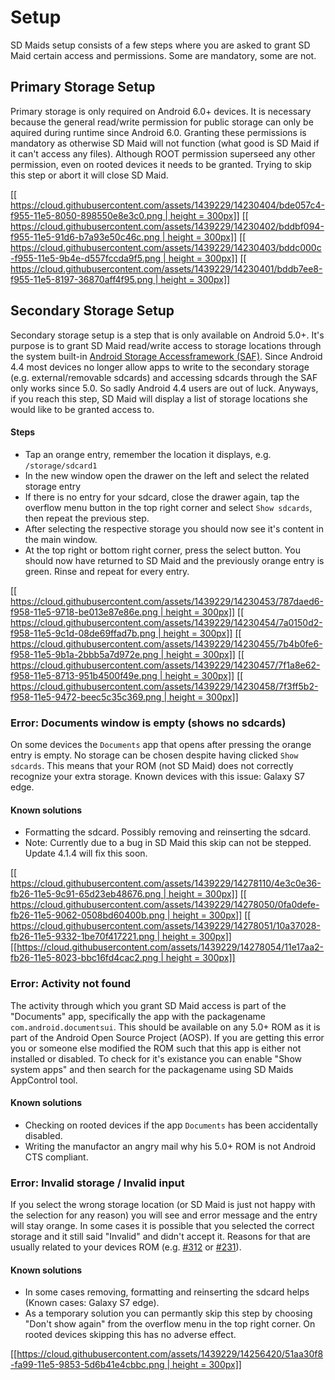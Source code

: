# Setup
SD Maids setup consists of a few steps where you are asked to grant SD Maid certain access and permissions. Some are mandatory, some are not.

## Primary Storage Setup
Primary storage is only required on Android 6.0+ devices. It is necessary because the general read/write permission for public storage can only be aquired during runtime since Android 6.0. Granting these permissions is mandatory as otherwise SD Maid will not function (what good is SD Maid if it can't access any files).
Although ROOT permission superseed any other permission, even on rooted devices it needs to be granted. Trying to skip this step or abort it will close SD Maid.

[[[ https://cloud.githubusercontent.com/assets/1439229/14230404/bde057c4-f955-11e5-8050-898550e8e3c0.png | height = 300px]]](https://cloud.githubusercontent.com/assets/1439229/14230404/bde057c4-f955-11e5-8050-898550e8e3c0.png)
[[[ https://cloud.githubusercontent.com/assets/1439229/14230402/bddbf094-f955-11e5-91d6-b7a93e50c46c.png | height = 300px]]](https://cloud.githubusercontent.com/assets/1439229/14230402/bddbf094-f955-11e5-91d6-b7a93e50c46c.png)
[[[ https://cloud.githubusercontent.com/assets/1439229/14230403/bddc000c-f955-11e5-9b4e-d557fccda9f5.png | height = 300px]]](https://cloud.githubusercontent.com/assets/1439229/14230403/bddc000c-f955-11e5-9b4e-d557fccda9f5.png)
[[[ https://cloud.githubusercontent.com/assets/1439229/14230401/bddb7ee8-f955-11e5-8197-36870aff4f95.png | height = 300px]]](https://cloud.githubusercontent.com/assets/1439229/14230401/bddb7ee8-f955-11e5-8197-36870aff4f95.png)

## Secondary Storage Setup
Secondary storage setup is a step that is only available on Android 5.0+. It's purpose is to grant SD Maid read/write access to storage locations through the system built-in [Android Storage Accessframework (SAF)](http://developer.android.com/guide/topics/providers/document-provider.html).
Since Android 4.4 most devices no longer allow apps to write to the secondary storage (e.g. external/removable sdcards) and accessing sdcards through the SAF only works since 5.0. So sadly Android 4.4 users are out of luck.
Anyways, if you reach this step, SD Maid will display a list of storage locations she would like to be granted access to. 

#### Steps
* Tap an orange entry, remember the location it displays, e.g. `/storage/sdcard1`
* In the new window open the drawer on the left and select the related storage entry
* If there is no entry for your sdcard, close the drawer again, tap the overflow menu button in the top right corner and select `Show sdcards`, then repeat the previous step.
* After selecting the respective storage you should now see it's content in the main window.
* At the top right or bottom right corner, press the select button.
You should now have returned to SD Maid and the previously orange entry is green. Rinse and repeat for every entry.

[[[ https://cloud.githubusercontent.com/assets/1439229/14230453/787daed6-f958-11e5-9718-be013e87e86e.png | height = 300px]]](https://cloud.githubusercontent.com/assets/1439229/14230453/787daed6-f958-11e5-9718-be013e87e86e.png)
[[[ https://cloud.githubusercontent.com/assets/1439229/14230454/7a0150d2-f958-11e5-9c1d-08de69ffad7b.png | height = 300px]]](https://cloud.githubusercontent.com/assets/1439229/14230454/7a0150d2-f958-11e5-9c1d-08de69ffad7b.png)
[[[ https://cloud.githubusercontent.com/assets/1439229/14230455/7b4b0fe6-f958-11e5-9b1a-2bbb5a7d972e.png | height = 300px]]](https://cloud.githubusercontent.com/assets/1439229/14230455/7b4b0fe6-f958-11e5-9b1a-2bbb5a7d972e.png)
[[[ https://cloud.githubusercontent.com/assets/1439229/14230457/7f1a8e62-f958-11e5-8713-951b4500f49e.png | height = 300px]]](https://cloud.githubusercontent.com/assets/1439229/14230457/7f1a8e62-f958-11e5-8713-951b4500f49e.png)
[[[ https://cloud.githubusercontent.com/assets/1439229/14230458/7f3ff5b2-f958-11e5-9472-beec5c35c369.png | height = 300px]]](https://cloud.githubusercontent.com/assets/1439229/14230458/7f3ff5b2-f958-11e5-9472-beec5c35c369.png)

### Error: Documents window is empty (shows no sdcards)
On some devices the `Documents` app that opens after pressing the orange entry is empty. No storage can be chosen despite having clicked `Show sdcards`. This means that your ROM (not SD Maid) does not correctly recognize your extra storage. Known devices with this issue: Galaxy S7 edge.

#### Known solutions
* Formatting the sdcard. Possibly removing and reinserting the sdcard.
* Note: Currently due to a bug in SD Maid this skip can not be stepped. Update 4.1.4 will fix this soon.

[[[ https://cloud.githubusercontent.com/assets/1439229/14278110/4e3c0e36-fb26-11e5-9c91-65d23eb48676.png | height = 300px]]](https://cloud.githubusercontent.com/assets/1439229/14278110/4e3c0e36-fb26-11e5-9c91-65d23eb48676.png)
[[[ https://cloud.githubusercontent.com/assets/1439229/14278050/0fa0defe-fb26-11e5-9062-0508bd60400b.png | height = 300px]]](https://cloud.githubusercontent.com/assets/1439229/14278050/0fa0defe-fb26-11e5-9062-0508bd60400b.png)
[[[ https://cloud.githubusercontent.com/assets/1439229/14278051/10a37028-fb26-11e5-9332-1be70f417221.png | height = 300px]]](https://cloud.githubusercontent.com/assets/1439229/14278051/10a37028-fb26-11e5-9332-1be70f417221.png)
[[[https://cloud.githubusercontent.com/assets/1439229/14278054/11e17aa2-fb26-11e5-8023-bbc16fd4cac2.png | height = 300px]]](https://cloud.githubusercontent.com/assets/1439229/14278054/11e17aa2-fb26-11e5-8023-bbc16fd4cac2.png)

### Error: Activity not found
The activity through which you grant SD Maid access is part of the "Documents" app, specifically the app with the packagename `com.android.documentsui`. This should be available on any 5.0+ ROM as it is part of the Android Open Source Project (AOSP). If you are getting this error you or someone else modified the ROM such that this app is either not installed or disabled. To check for it's existance you can enable "Show system apps" and then search for the packagename using SD Maids AppControl tool.

#### Known solutions
* Checking on rooted devices if the app `Documents` has been accidentally disabled.
* Writing the manufactor an angry mail why his 5.0+ ROM is not Android CTS compliant.

### Error: Invalid storage / Invalid input
If you select the wrong storage location (or SD Maid is just not happy with the selection for any reason) you will see and error message and the entry will stay orange. In some cases it is possible that you selected the correct storage and it still said "Invalid" and didn't accept it. Reasons for that are usually related to your devices ROM (e.g. [#312](../issues/312) or [#231](../issues/231)).

#### Known solutions
* In some cases removing, formatting and reinserting the sdcard helps (Known cases: Galaxy S7 edge).
* As a temporary solution you can permantly skip this step by choosing "Don't show again" from the overflow menu in the top right corner. On rooted devices skipping this has no adverse effect.

[[[https://cloud.githubusercontent.com/assets/1439229/14256420/51aa30f8-fa99-11e5-9853-5d6b41e4cbbc.png | height = 300px]]](https://cloud.githubusercontent.com/assets/1439229/14256420/51aa30f8-fa99-11e5-9853-5d6b41e4cbbc.png)